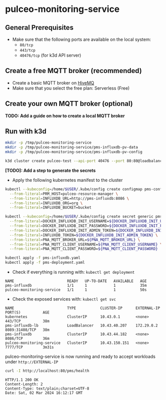 # pulceo-monitoring-service

## General Prerequisites

- Make sure that the following ports are available on the local system:
  - `80/tcp`
  - `443/tcp`
  - `40476/tcp` (for k3d API server)

## Create a free MQTT broker (recommended)

- Create a basic MQTT broker on [HiveMQ](https://console.hivemq.cloud/?utm_source=HiveMQ+Pricing+Page&utm_medium=serverless+signup+CTA+Button&utm_campaign=HiveMQ+Cloud+PaaS&utm_content=serverless)
- Make sure that you select the free plan: Serverless (Free)

## Create your own MQTT broker (optional)

**TODO: Add a guide on how to create a local MQTT broker**

## Run with k3d

```bash
mkdir -p /tmp/pulceo-monitoring-service
mkdir -p /tmp/pulceo-monitoring-service/pms-influxdb-pv-data
mkdir -p /tmp/pulceo-monitoring-service/pms-influxdb-pv-config
```
```bash
k3d cluster create pulceo-test --api-port 40476 --port 80:80@loadbalancer --port 8089:8089@loadbalancer --volume /tmp/pulceo-monitoring-service/pms-influxdb-pv-data:/pms/pms-influxdb-pv-data --volume /tmp/pulceo-monitoring-service/pms-influxdb-pv-config:/pms/pms-influxdb-pv-config
```

**[TODO]: Add a step to generate the secrets**

- Apply the following kubernetes manifest to the cluster
```bash
kubectl --kubeconfig=/home/$USER/.kube/config create configmap pms-configmap \
  --from-literal=PRM_HOST=pulceo-resource-manager \
  --from-literal=INFLUXDB_URL=http://pms-influxdb:8086 \
  --from-literal=INFLUXDB_ORG=org \
  --from-literal=INFLUXDB_BUCKET=bucket
```
```bash
kubectl --kubeconfig=/home/$USER/.kube/config create secret generic pms-credentials \
  --from-literal=DOCKER_INFLUXDB_INIT_USERNAME=${DOCKER_INFLUXDB_INIT_USERNAME} \
  --from-literal=DOCKER_INFLUXDB_INIT_PASSWORD=${DOCKER_INFLUXDB_INIT_PASSWORD} \
  --from-literal=DOCKER_INFLUXDB_INIT_ADMIN_TOKEN=${DOCKER_INFLUXDB_INIT_ADMIN_TOKEN} \
  --from-literal=INFLUXDB_TOKEN=${DOCKER_INFLUXDB_INIT_ADMIN_TOKEN} \
  --from-literal=PNA_MQTT_BROKER_URL=${PNA_MQTT_BROKER_URL} \
  --from-literal=PNA_MQTT_CLIENT_USERNAME=${PNA_MQTT_CLIENT_USERNAME} \
  --from-literal=PNA_MQTT_CLIENT_PASSWORD=${PNA_MQTT_CLIENT_PASSWORD}
```
```bash
kubectl apply -f pms-influxdb.yaml
kubectl apply -f pms-deployment.yaml
```

- Check if everything is running with: `kubectl get deployment`
```
NAME                        READY   UP-TO-DATE   AVAILABLE   AGE
pms-influxdb                1/1     1            1           35m
pulceo-monitoring-service   1/1     1            1           50s
```

- Check the exposed services with: `kubectl get svc`
```
NAME                        TYPE           CLUSTER-IP      EXTERNAL-IP   PORT(S)          AGE
kubernetes                  ClusterIP      10.43.0.1       <none>        443/TCP          38m
pms-influxdb-lb             LoadBalancer   10.43.40.207    172.29.0.2    8089:31408/TCP   38m
pms-influxdb                ClusterIP      10.43.44.182    <none>        8086/TCP         36m
pulceo-monitoring-service   ClusterIP      10.43.150.151   <none>        7777/TCP         3m31s
```

pulceo-monitoring-service is now running and ready to accept workloads under `http://EXTERNAL-IP`

```bash
curl -I http://localhost:80/pms/health
```
```
HTTP/1.1 200 OK
Content-Length: 2
Content-Type: text/plain;charset=UTF-8
Date: Sat, 02 Mar 2024 16:12:17 GMT
```
